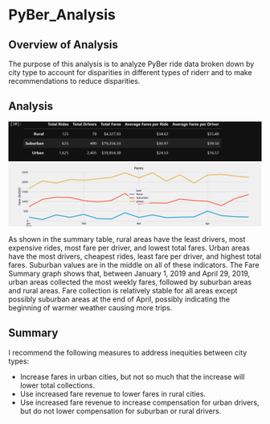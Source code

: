 # PyBer_Analysis

## Overview of Analysis

The purpose of this analysis is to analyze PyBer ride data broken down by city type to account for disparities in different types of riderr and to make recommendations to reduce disparities.

## Analysis

![PyBer Summary](analysis/pyber_summary_table.png)
![PyBer Fare Summary](analysis/pyber_fare_summary.png)

As shown in the summary table, rural areas have the least drivers, most expensive rides, most fare per driver, and lowest total fares. Urban areas have the most drivers, cheapest rides, least fare per driver, and highest total fares. Suburban values are in the middle on all of these indicators. The Fare Summary graph shows that, between January 1, 2019 and April 29, 2019, urban areas collected the most weekly fares, followed by suburban areas and rural areas. Fare collection is relatively stable for all areas except possibly suburban areas at the end of April, possibly indicating the beginning of warmer weather causing more trips.

## Summary

I recommend the following measures to address inequities between city types:

- Increase fares in urban cities, but not so much that the increase will lower total collections.
- Use increased fare revenue to lower fares in rural cities.
- Use increased fare revenue to increase compensation for urban drivers, but do not lower compensation for suburban or rural drivers.
